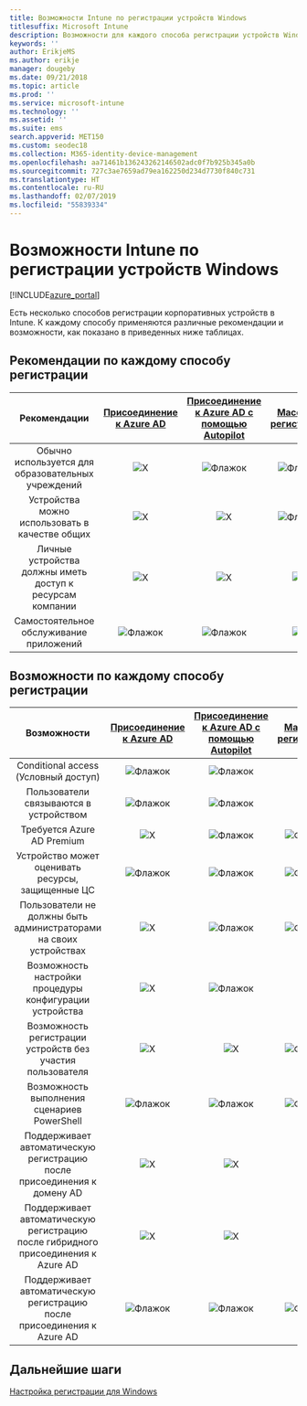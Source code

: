 ```yaml
---
title: Возможности Intune по регистрации устройств Windows
titlesuffix: Microsoft Intune
description: Возможности для каждого способа регистрации устройств Windows
keywords: ''
author: ErikjeMS
ms.author: erikje
manager: dougeby
ms.date: 09/21/2018
ms.topic: article
ms.prod: ''
ms.service: microsoft-intune
ms.technology: ''
ms.assetid: ''
ms.suite: ems
search.appverid: MET150
ms.custom: seodec18
ms.collection: M365-identity-device-management
ms.openlocfilehash: aa71461b136243262146502adc0f7b925b345a0b
ms.sourcegitcommit: 727c3ae7659ad79ea162250d234d7730f840c731
ms.translationtype: HT
ms.contentlocale: ru-RU
ms.lasthandoff: 02/07/2019
ms.locfileid: "55839334"
---
```

# <a name="intune-enrollment-method-capabilities-for-windows-devices"></a>Возможности Intune по регистрации устройств Windows
[!INCLUDE[azure_portal](./includes/azure_portal.md)]

Есть несколько способов регистрации корпоративных устройств в Intune. К каждому способу применяются различные рекомендации и возможности, как показано в приведенных ниже таблицах.

## <a name="best-practices-by-enrollment-method"></a>Рекомендации по каждому способу регистрации
| **Рекомендации** | **[Присоединение к Azure AD](windows-enroll.md#enable-windows-10-automatic-enrollment)**|**[Присоединение к Azure AD с помощью Autopilot](enrollment-autopilot.md)** |**[Массовая регистрация](windows-bulk-enroll.md)**|**[DEM](device-enrollment-manager-enroll.md)** | **[BYOD](device-enrollment.md#bring-your-own-device)** | **[Объект групповой политики](https://docs.microsoft.com/windows/client-management/mdm/enroll-a-windows-10-device-automatically-using-group-policy)** |
|:---:|:---:|:---:|:---:|:---:|:---:|:---:|
|Обычно используется для образовательных учреждений|![X](media/xmark.png)|![Флажок](media/checkmark.png)|![Флажок](media/checkmark.png)|![Флажок](media/checkmark.png)|![X](media/xmark.png)|![X](media/xmark.png)|
|Устройства можно использовать в качестве общих|![X](media/xmark.png)|![X](media/xmark.png)|![Флажок](media/checkmark.png)|![Флажок](media/checkmark.png)|![X](media/xmark.png)|![X](media/xmark.png)|
|Личные устройства должны иметь доступ к ресурсам компании|![X](media/xmark.png)|![X](media/xmark.png)|![X](media/xmark.png)|![X](media/xmark.png)|![Флажок](media/checkmark.png)|![X](media/xmark.png)|
|Самостоятельное обслуживание приложений|![Флажок](media/checkmark.png)|![Флажок](media/checkmark.png)|![X](media/xmark.png)|![X](media/xmark.png)|![Флажок](media/checkmark.png)|![Флажок](media/checkmark.png)|

## <a name="capabilities-by-enrollment-method"></a>Возможности по каждому способу регистрации

| **Возможности** | **[Присоединение к Azure AD](windows-enroll.md#enable-windows-10-automatic-enrollment)**|**[Присоединение к Azure AD с помощью Autopilot](enrollment-autopilot.md)** |**[Массовая регистрация](windows-bulk-enroll.md)**|**[DEM](device-enrollment-manager-enroll.md)** | **[BYOD](device-enrollment.md#bring-your-own-device)** | **[Объект групповой политики](https://docs.microsoft.com/windows/client-management/mdm/enroll-a-windows-10-device-automatically-using-group-policy)** |
|:---:|:---:|:---:|:---:|:---:|:---:|:---:|
|Conditional access (Условный доступ)                                      |![Флажок](media/checkmark.png)|![Флажок](media/checkmark.png)|![X](media/xmark.png)|![X](media/xmark.png)|![Флажок](media/checkmark.png)|![Флажок](media/checkmark.png)|
|Пользователи связываются в устройством                    |![Флажок](media/checkmark.png)|![Флажок](media/checkmark.png)|![X](media/xmark.png)|![X](media/xmark.png)|![Флажок](media/checkmark.png)|![Флажок](media/checkmark.png)|
|Требуется Azure AD Premium                               |![X](media/xmark.png)|![Флажок](media/checkmark.png)|![Флажок](media/checkmark.png)|![X](media/xmark.png)|![X](media/xmark.png)|![Флажок](media/checkmark.png)|
|Устройство может оценивать ресурсы, защищенные ЦС             |![Флажок](media/checkmark.png)|![Флажок](media/checkmark.png)|![Флажок](media/checkmark.png)|![X](media/xmark.png)|![Флажок](media/checkmark.png)|![Флажок](media/checkmark.png)|
|Пользователи не должны быть администраторами на своих устройствах               |![X](media/xmark.png)|![Флажок](media/checkmark.png)|![Флажок](media/checkmark.png)|![X](media/xmark.png)|![X](media/xmark.png)|![X](media/xmark.png)|
|Возможность настройки процедуры конфигурации устройства        |![X](media/xmark.png)|![Флажок](media/checkmark.png)|![X](media/xmark.png)|![X](media/xmark.png)|![X](media/xmark.png)|![X](media/xmark.png)|
|Возможность регистрации устройств без участия пользователя      |![X](media/xmark.png)|![X](media/xmark.png)|![Флажок](media/checkmark.png)|![Флажок](media/checkmark.png)|![X](media/xmark.png)|![Флажок](media/checkmark.png)|
|Возможность выполнения сценариев PowerShell                       |![Флажок](media/checkmark.png)|![Флажок](media/checkmark.png)|![Флажок](media/checkmark.png)|![Флажок](media/checkmark.png)|![X](media/xmark.png)|![X](media/xmark.png)| 
|Поддерживает автоматическую регистрацию после присоединения к домену AD      |![X](media/xmark.png)|![X](media/xmark.png)|![X](media/xmark.png)|![X](media/xmark.png)|![X](media/xmark.png)|![Флажок](media/checkmark.png)|
|Поддерживает автоматическую регистрацию после гибридного присоединения к Azure AD|![X](media/xmark.png)|![X](media/xmark.png)|![X](media/xmark.png)|![X](media/xmark.png)|![X](media/xmark.png)|![Флажок](media/checkmark.png)|
|Поддерживает автоматическую регистрацию после присоединения к Azure AD       |![Флажок](media/checkmark.png)|![Флажок](media/checkmark.png)|![Флажок](media/checkmark.png)|![Флажок](media/checkmark.png)|![Флажок](media/checkmark.png)|![X](media/xmark.png)|

## <a name="next-steps"></a>Дальнейшие шаги

[Настройка регистрации для Windows](windows-enroll.md)

